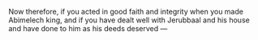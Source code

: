 Now therefore, if you acted in good faith and integrity when you made Abimelech king, and if you have dealt well with Jerubbaal and his house and have done to him as his deeds deserved —

